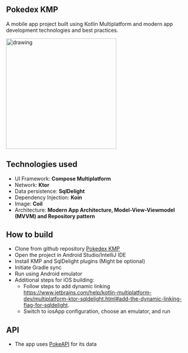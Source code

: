 ## Pokedex KMP
A mobile app project built using Kotlin Multiplatform and modern app development technologies and best practices.

<img src="pokedex-app-screen-record.gif" alt="drawing" width="300"/>

## Technologies used
- UI Framework: **Compose Multiplatform**
- Network: **Ktor**
- Data persistence: **SqlDelight**
- Dependency Injection: **Koin**
- Image: **Coil**
- Architecture: **Modern App Architecture, Model-View-Viewmodel (MVVM) and Repository pattern**

## How to build
- Clone from github repository [Pokedex KMP](https://github.com/robdich/Pokedex-KMP.git)
- Open the project in Android Studio/IntelliJ IDE
- Install KMP and SqlDelight plugins (Might be optional)
- Initiate Gradle sync
- Run using Android emulator
- Additional steps for iOS building:
  - Follow steps to add dynamic linking https://www.jetbrains.com/help/kotlin-multiplatform-dev/multiplatform-ktor-sqldelight.html#add-the-dynamic-linking-flag-for-sqldelight.
  - Switch to iosApp configuration, choose an emulator, and run

## API
- The app uses [PokeAPI](https://pokeapi.co/) for its data
